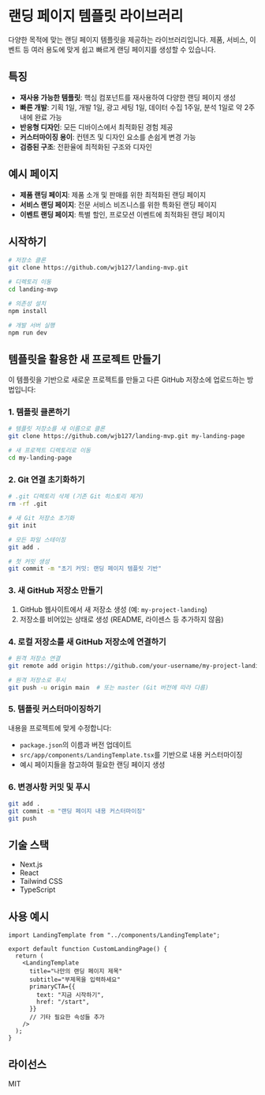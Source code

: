 # 랜딩 페이지 템플릿 라이브러리

다양한 목적에 맞는 랜딩 페이지 템플릿을 제공하는 라이브러리입니다. 제품, 서비스, 이벤트 등 여러 용도에 맞게 쉽고 빠르게 랜딩 페이지를 생성할 수 있습니다.

## 특징

- **재사용 가능한 템플릿**: 핵심 컴포넌트를 재사용하여 다양한 랜딩 페이지 생성
- **빠른 개발**: 기획 1일, 개발 1일, 광고 세팅 1일, 데이터 수집 1주일, 분석 1일로 약 2주 내에 완료 가능
- **반응형 디자인**: 모든 디바이스에서 최적화된 경험 제공
- **커스터마이징 용이**: 컨텐츠 및 디자인 요소를 손쉽게 변경 가능
- **검증된 구조**: 전환율에 최적화된 구조와 디자인

## 예시 페이지

- **제품 랜딩 페이지**: 제품 소개 및 판매를 위한 최적화된 랜딩 페이지
- **서비스 랜딩 페이지**: 전문 서비스 비즈니스를 위한 특화된 랜딩 페이지
- **이벤트 랜딩 페이지**: 특별 할인, 프로모션 이벤트에 최적화된 랜딩 페이지

## 시작하기

```bash
# 저장소 클론
git clone https://github.com/wjb127/landing-mvp.git

# 디렉토리 이동
cd landing-mvp

# 의존성 설치
npm install

# 개발 서버 실행
npm run dev
```

## 템플릿을 활용한 새 프로젝트 만들기

이 템플릿을 기반으로 새로운 프로젝트를 만들고 다른 GitHub 저장소에 업로드하는 방법입니다:

### 1. 템플릿 클론하기

```bash
# 템플릿 저장소를 새 이름으로 클론
git clone https://github.com/wjb127/landing-mvp.git my-landing-page

# 새 프로젝트 디렉토리로 이동
cd my-landing-page
```

### 2. Git 연결 초기화하기

```bash
# .git 디렉토리 삭제 (기존 Git 히스토리 제거)
rm -rf .git

# 새 Git 저장소 초기화
git init

# 모든 파일 스테이징
git add .

# 첫 커밋 생성
git commit -m "초기 커밋: 랜딩 페이지 템플릿 기반"
```

### 3. 새 GitHub 저장소 만들기

1. GitHub 웹사이트에서 새 저장소 생성 (예: `my-project-landing`)
2. 저장소를 비어있는 상태로 생성 (README, 라이센스 등 추가하지 않음)

### 4. 로컬 저장소를 새 GitHub 저장소에 연결하기

```bash
# 원격 저장소 연결
git remote add origin https://github.com/your-username/my-project-landing.git

# 원격 저장소로 푸시
git push -u origin main  # 또는 master (Git 버전에 따라 다름)
```

### 5. 템플릿 커스터마이징하기

내용을 프로젝트에 맞게 수정합니다:

- `package.json`의 이름과 버전 업데이트
- `src/app/components/LandingTemplate.tsx`를 기반으로 내용 커스터마이징
- 예시 페이지들을 참고하여 필요한 랜딩 페이지 생성

### 6. 변경사항 커밋 및 푸시

```bash
git add .
git commit -m "랜딩 페이지 내용 커스터마이징"
git push
```

## 기술 스택

- Next.js
- React
- Tailwind CSS
- TypeScript

## 사용 예시

```tsx
import LandingTemplate from "../components/LandingTemplate";

export default function CustomLandingPage() {
  return (
    <LandingTemplate
      title="나만의 랜딩 페이지 제목"
      subtitle="부제목을 입력하세요"
      primaryCTA={{
        text: "지금 시작하기",
        href: "/start",
      }}
      // 기타 필요한 속성들 추가
    />
  );
}
```

## 라이선스

MIT
